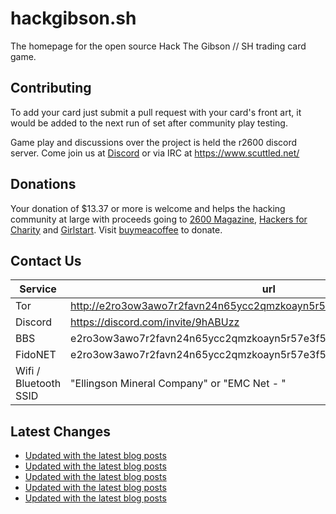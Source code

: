 # hackgibson.sh
The homepage for the open source Hack The Gibson // SH trading card game.


## Contributing

To add your card just submit a pull request with your card's front art, it would be added to the next run of set after community play testing.

Game play and discussions over the project is held the r2600 discord server. Come join us at [Discord](https://discord.com/invite/9hABUzz) or via IRC at https://www.scuttled.net/


## Donations

Your donation of $13.37 or more is welcome and helps the hacking community at large with proceeds going to [2600 Magazine](https://2600.com/), [Hackers for Charity](https://hackersforcharity.org) and [Girlstart](https://girlstart.org).  Visit [buymeacoffee](https://www.buymeacoffee.com/hackgibson.sh) to donate.


## Contact Us

Service | url
-|-
Tor | http://e2ro3ow3awo7r2favn24n65ycc2qmzkoayn5r57e3f56nvjwdcgg32ad.onion
Discord | https://discord.com/invite/9hABUzz
BBS | e2ro3ow3awo7r2favn24n65ycc2qmzkoayn5r57e3f56nvjwdcgg32ad.onion:23
FidoNET | e2ro3ow3awo7r2favn24n65ycc2qmzkoayn5r57e3f56nvjwdcgg32ad.onion:24554
Wifi / Bluetooth SSID | "Ellingson Mineral Company" or "EMC Net - <fidonet address>"

## Latest Changes
<!-- BLOG-POST-LIST:START -->
- [Updated with the latest blog posts](https://github.com/DFW2600/hackgibson.sh/commit/a18b8fcf70a1e6494ee378ebfccff991edc3e6a8)
- [Updated with the latest blog posts](https://github.com/DFW2600/hackgibson.sh/commit/aeaa1b4242b359c41cb92e044aad7e114f6aee8e)
- [Updated with the latest blog posts](https://github.com/DFW2600/hackgibson.sh/commit/5b3aede8bf2b0e95f024d8d6583c140acd2b5877)
- [Updated with the latest blog posts](https://github.com/DFW2600/hackgibson.sh/commit/ae8bc449c7fcf2bc26f376a496571a608a4f6700)
- [Updated with the latest blog posts](https://github.com/DFW2600/hackgibson.sh/commit/e47e06c084d52f3bc062d64ec01096dabdc21a3b)
<!-- BLOG-POST-LIST:END -->
